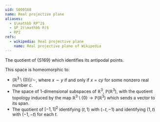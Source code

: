 ```yaml
---
uid: S000168
name: Real projective plane
aliases:
  - $\mathbb RP^2$
  - $P_2(\mathbb R)$
  - RP2
refs:
  - wikipedia: Real projective plane
    name: Real projective plane of Wikipedia
---
```


The quotient of {S169} which identifies its antipodal points.

This space is homeomorphic to:
- $\left( \mathbb R^3 \setminus \{0\} \right) / \sim$, where $x \sim y$ if and only if $x = c y$ for some nonzero real number $c$.
- The space of $1$-dimensional subspaces of $\mathbb{R}^3$, $\mathbb{P}(\mathbb{R}^3)$, with the quotient topology induced by the map $\mathbb R^3 \setminus \{0\} \to \mathbb{P}(\mathbb{R}^3)$ which sends a vector to its span.
- The quotient of $\left[ -1, 1 \right]^2$ identifying $(t, 1)$ with $(-t, -1)$ and identifying $(1, t)$ with $(-1, -t)$ for each $t$.
